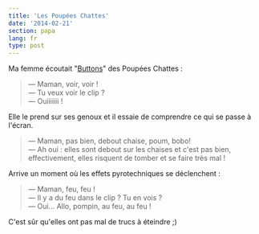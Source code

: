 ```yaml
---
title: 'Les Poupées Chattes'
date: '2014-02-21'
section: papa
lang: fr
type: post
---
```


Ma femme écoutait "[Buttons](https://www.youtube.com/watch?v=VCLxJd1d84s)" des Poupées Chattes :

> — Maman, voir, voir !  
> — Tu veux voir le clip ?  
> — Ouiiiiiii !

Elle le prend sur ses genoux et il essaie de comprendre ce qui se passe à l'écran.

> — Maman, pas bien, debout chaise, poum, bobo!  
> — Ah oui : elles sont debout sur les chaises et c'est pas bien, effectivement, elles risquent de tomber et se faire très mal !

Arrive un moment où les effets pyrotechniques se déclenchent :

> — Maman, feu, feu !  
> — Il y a du feu dans le clip ? Tu en vois ?  
> — Oui... Allo, pompin, au feu, au feu !

C'est sûr qu'elles ont pas mal de trucs à éteindre ;)
